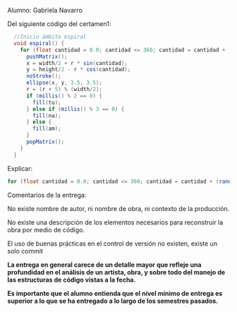 Alumno: Gabriela Navarro

Del siguiente código del certamen1:

```java
  //Inicio ámbito espiral
  void espiral() {
    for (float cantidad = 0.0; cantidad <= 360; cantidad = cantidad + (random(0) + 1)/2) {
      pushMatrix();
      x = width/2 + r * sin(cantidad);
      y = height/2 - r * cos(cantidad);
      noStroke();
      ellipse(x, y, 3.5, 3.5);
      r = (r + 5) % (width/2);
      if (millis() % 2 == 0) {
        fill(tu);
      } else if (millis() % 3 == 0) {
        fill(na);
      } else {
        fill(am);
      }
      popMatrix();
    }
  }
```

Explicar:

```java
for (float cantidad = 0.0; cantidad <= 360; cantidad = cantidad + (random(0) + 1)/2) {	
```



Comentarios de la entrega:

No existe nombre de autor, ni nombre de obra, ni contexto de la producción.

No existe una descripción de los elementos necesarios para reconstruir la obra por medio de código.

El uso de buenas prácticas en el control de versión no existen, existe un solo commit

**La entrega en general carece de un detalle mayor que refleje una profundidad en el análisis de un artista, obra, y sobre todo del manejo de las estructuras de código vistas a la fecha.**

**Es importante que el alumno entienda que el nivel mínimo de entrega es superior a lo que se ha entregado a lo largo de los semestres pasados.**